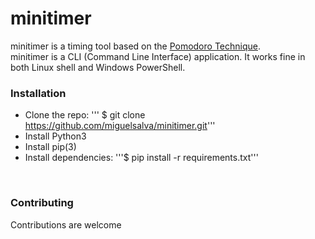 # minitimer
minitimer is a timing tool based on the [Pomodoro Technique](https://en.wikipedia.org/wiki/Pomodoro_Technique).
<br>
minitimer is a CLI (Command Line Interface) application. It works fine in both Linux shell and Windows PowerShell.
<br>

### Installation
* Clone the repo: ''' $ git clone https://github.com/miguelsalva/minitimer.git'''
* Install Python3
* Install pip(3)
* Install dependencies: '''$ pip install -r requirements.txt'''
<br>

### Contributing
Contributions are welcome
<br>

